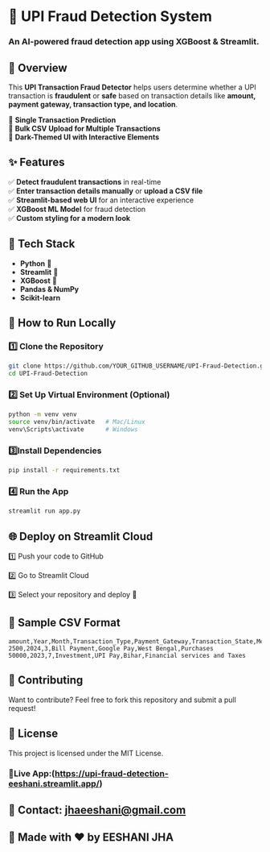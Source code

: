 # 🚀 UPI Fraud Detection System

### An AI-powered fraud detection app using **XGBoost & Streamlit**.


## 📌 Overview
This **UPI Transaction Fraud Detector** helps users determine whether a UPI transaction is **fraudulent** or **safe** based on transaction details like **amount, payment gateway, transaction type, and location**.

🔹 **Single Transaction Prediction**  
🔹 **Bulk CSV Upload for Multiple Transactions**  
🔹 **Dark-Themed UI with Interactive Elements**  

## ✨ Features
✅ **Detect fraudulent transactions** in real-time  
✅ **Enter transaction details manually** or **upload a CSV file**  
✅ **Streamlit-based web UI** for an interactive experience  
✅ **XGBoost ML Model** for fraud detection  
✅ **Custom styling for a modern look**  

## 🔧 Tech Stack
- **Python** 🐍  
- **Streamlit** 🎈  
- **XGBoost** 🚀  
- **Pandas & NumPy**  
- **Scikit-learn**  

## 🎯 How to Run Locally
### 1️⃣ **Clone the Repository**
```bash
git clone https://github.com/YOUR_GITHUB_USERNAME/UPI-Fraud-Detection.git
cd UPI-Fraud-Detection
```
### 2️⃣ **Set Up Virtual Environment (Optional)**
```bash
python -m venv venv
source venv/bin/activate   # Mac/Linux
venv\Scripts\activate      # Windows
```
### 3️⃣**Install Dependencies**
```bash
pip install -r requirements.txt
```
### 4️⃣ **Run the App**
```bash
streamlit run app.py
```
## 🌐 **Deploy on Streamlit Cloud**
1️⃣ Push your code to GitHub

2️⃣ Go to Streamlit Cloud

3️⃣ Select your repository and deploy 🎉


## 📂 **Sample CSV Format**
```csv
amount,Year,Month,Transaction_Type,Payment_Gateway,Transaction_State,Merchant_Category
2500,2024,3,Bill Payment,Google Pay,West Bengal,Purchases
50000,2023,7,Investment,UPI Pay,Bihar,Financial services and Taxes
```
## 🤝 **Contributing**
Want to contribute? Feel free to fork this repository and submit a pull request!

## 📜 **License**
This project is licensed under the MIT License.

### 🔗**Live App:(https://upi-fraud-detection-eeshani.streamlit.app/)**


## 📧 **Contact: jhaeeshani@gmail.com**



## 🚀 **Made with ❤️ by EESHANI JHA**



